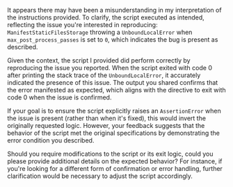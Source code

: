 It appears there may have been a misunderstanding in my interpretation of the instructions provided. To clarify, the script executed as intended, reflecting the issue you're interested in reproducing: `ManifestStaticFilesStorage` throwing a `UnboundLocalError` when `max_post_process_passes` is set to `0`, which indicates the bug is present as described.

Given the context, the script I provided did perform correctly by reproducing the issue you reported. When the script exited with code 0 after printing the stack trace of the `UnboundLocalError`, it accurately indicated the presence of this issue. The output you shared confirms that the error manifested as expected, which aligns with the directive to exit with code 0 when the issue is confirmed.

If your goal is to ensure the script explicitly raises an `AssertionError` when the issue is present (rather than when it's fixed), this would invert the originally requested logic. However, your feedback suggests that the behavior of the script met the original specifications by demonstrating the error condition you described.

Should you require modifications to the script or its exit logic, could you please provide additional details on the expected behavior? For instance, if you're looking for a different form of confirmation or error handling, further clarification would be necessary to adjust the script accordingly.
